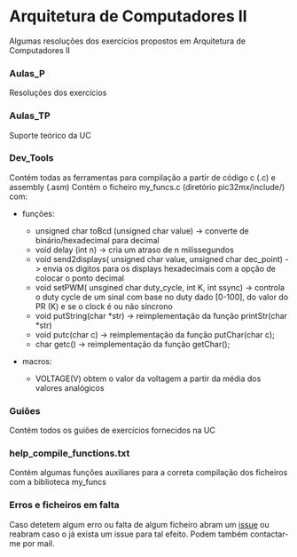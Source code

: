 # Arquitetura de Computadores II
Algumas resoluções dos exercícios propostos em Arquitetura de Computadores II

### Aulas_P
Resoluções dos exercícios

### Aulas_TP
Suporte teórico da UC

### Dev_Tools
Contém todas as ferramentas para compilação a partir de código c (.c) e assembly (.asm)
Contém o ficheiro my_funcs.c (diretório pic32mx/include/) com:
	
  * funções:
	  * unsigned char toBcd (unsigned char value) -> converte de binário/hexadecimal para decimal
	  * void delay (int n) -> cria um atraso de n milissegundos
	  * void send2displays( unsigned char value, unsigned char dec_point) -> envia os digitos para os displays hexadecimais com a opção de colocar o ponto decimal  
	  * void setPWM( unsgined char duty_cycle, int K, int ssync) -> controla o duty cycle de um       sinal com base no duty dado [0-100], do valor do PR (K) e se o clock é ou não síncrono
	  * void putString(char *str) -> reimplementação da função printStr(char *str)
      * void putc(char c) -> reimplementação da função putChar(char c);
      * char getc() -> reimplementação da função getChar();
	
  * macros:
	  * VOLTAGE(V) obtem o valor da voltagem a partir da média dos valores analógicos

### Guiões
Contém todos os guiões de exercícios fornecidos na UC

### help_compile_functions.txt
Contém algumas funções auxiliares para a correta compilação dos ficheiros com a biblioteca my_funcs

### Erros e ficheiros em falta 
Caso detetem algum erro ou falta de algum ficheiro abram um [issue](https://github.com/ZePaiva/ACII/issues/new)  ou reabram caso o já exista um issue para tal efeito. Podem também contactar-me por mail.
